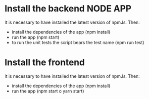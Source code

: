 # Install the backend NODE APP
It is necessary to have installed the latest version of npmJs. Then:

  - install the dependencies of the app (npm install)
  - run the app (npm start)
  - to run the unit tests the script bears the test name (npm run test)

# Install the frontend
It is necessary to have installed the latest version of npmJs. Then:
  - install the dependencies of the app (npm install)
  - run the app (npm start o yarn start)
